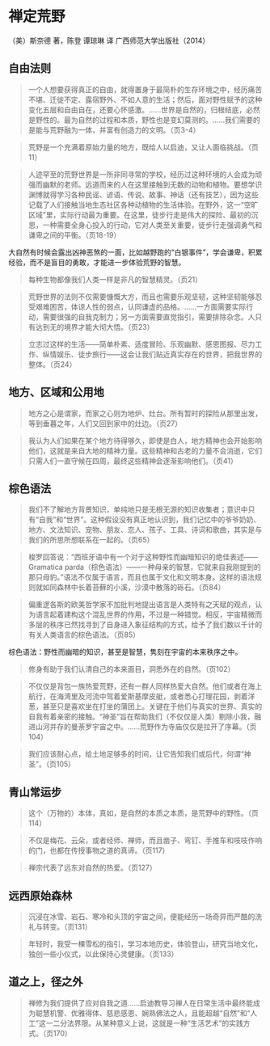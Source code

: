 # 禅定荒野

（美）斯奈德 著，陈登 谭琼琳 译
广西师范大学出版社（2014）

## 自由法则

> 一个人想要获得真正的自由，就得置身于最简朴的生存环境之中，经历痛苦不堪、迁徙不定、露宿野外、不如人意的生活；然后，面对野性赋予的这种变化五层和自由自在，还要心怀感激。……世界是自然的，归根结底，必然是野性的。最为自然的过程和本质，野性也是变幻莫测的。……我们需要的是能与荒野融为一体，并富有创造力的文明。（页3-4）

>荒野是一个充满着原始力量的地方，既给人以启迪，又让人面临挑战。（页11）

>人迹罕至的荒野世界是一所非同寻常的学校，经历过这种环境的人会成为顽强而幽默的老师。远道而来的人在这里接触到无数的动物和植物。要想学识渊博就得学习各种民谣、谚语、传说、故事、神话（还有技艺），因为这些记载了人们接触当地生态社区各种动植物的生活体验。在野外，这一“空旷区域”里，实际行动最为重要。在这里，徒步行走是伟大的探险、最初的沉思，一种需要全身心投入的行动，它对人类至关重要，徒步行走强调勇气和谦卑之间的平衡。（页18-19）

大自然有时候会露出凶神恶煞的一面，比如越野跑的“白银事件”，学会谦卑，积累经验，而不是盲目的勇敢，才能进一步体验荒野的智慧。

> 每种生物都像我们人类一样是非凡的智慧精灵。（页21）

> 荒野世界的法则不仅需要慷慨大方，而且也需要乐观坚韧，这种坚韧能够忍受艰难困苦，体谅人性的弱点，认同谦虚的品格。……一方面需要实际行动，需要很强的自我克制力；另一方面需要直觉指引，需要排除杂念。人只有达到无的境界才能大彻大悟。（页23）

> 立志过这样的生活——简单朴素、适度冒险、乐观幽默、感恩图报、尽力工作、纵情娱乐、徒步旅行——这会让我们贴近真实存在的世界，把我世界的整体。（页24）

## 地方、区域和公用地

> 地方之心是谓家，而家之心则为地炉、灶台。所有暂时的探险从那里出发，等到垂暮之年，人们又回到家中的灶边。（页27）

> 我认为人们如果在某个地方待得够久，即使是白人，地方精神也会开始影响他们，这就是来自大地的精神力量。这些精神和古老的力量不会消逝，它们只需人们一直守候在四周，最终这些精神会逐渐影响他们。（页41）

## 棕色语法

>我们不了解地方背景知识，单纯地只是无根无源的知识收集者；意识中只有“自我”和“世界”。这种假设没有真正地认识到，我们记忆中的爷爷奶奶、地方、文法知识、宠物、朋友、恋人、孩子、工具、诗词和歌曲，其实是与我们的所思所想联系在一起的。（页65）

>梭罗回答说：“西班牙语中有一个对于这种野性而幽暗知识的绝佳表述——Gramatica parda（棕色语法）——一种母亲的智慧，它就来自我刚提到的那只母豹。”语法不仅属于语言，而且也属于文化和文明本身。这样的语法规则就如同森林中长着苔藓的小溪，沙漠中散落的砾石。（页84）

>偏重逻各斯的欧美哲学家不加批判地提出语言是人类特有之天赋的观点，认为语言起着建构这个混乱世界的作用，不过是一种错觉。相反，宇宙精微而多层的秩序已然找寻到了自身进入象征结构的方式，给予了我们数以千计的有关人类语言的棕色语法。（页85）

棕色语法：野性而幽暗的知识，甚至是智慧，隽刻在宇宙的本来秩序之中。

>修身有助于我们认清自己的本来面目，洞悉外在的自然。（页102）

>不仅仅是背包一族热爱荒野，还有一群人同样热爱大自然。他们或者在海上航行，在海湾里及河流中驾着爱斯基摩皮艇，或者悉心打理花园，剥着洋葱，甚至只是喜欢坐在打坐的蒲团上。关键在于他们与真实的世界、真实的自我有着亲密的接触。“神圣”旨在帮助我们（不仅仅是人类）剔除小我，融进山河并存的曼荼罗宇宙之中。……荒野作为寺庙仅仅是拉开了序幕。（页104）

>我们应该耐心点，给土地足够多的时间，让它告知我们或后代，何谓“神圣”。（页105）

## 青山常运步

>这个（万物的）本体，真如，是自然的本质之本质，是荒野中的野性。（页114）

>不仅是梅花、云朵，或者经师、禅师，而且凿子、弯钉、手推车和吱吱作响的门，也都在传授事物之道的真谛。（页117）

>禅宗代表了远东对自然的热爱。（页127）

## 远西原始森林

>沉浸在冰雪、岩石、寒冷和头顶的宇宙之间，便能经历一场奇异而严酷的洗礼与转变。（页131）

>年轻时，我受一棵雪松的指引，学习本地历史，体验登山，研究当地文化，独创一些小仪式，以此保持心灵健康。（页133）

## 道之上，径之外

>禅修为我们提供了应对自我之道……启迪教导习禅人在日常生活中最终能成为聪慧机警、优雅得体、慈悲感恩、娴熟佛法之人，且能超越“自然”和“人工”这一二分法界限。从某种意义上说，这就是一种“生活艺术”的实践方式。（页170）




